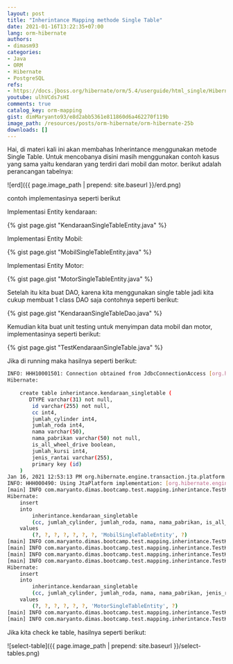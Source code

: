 ```yaml
---
layout: post
title: "Inherintance Mapping methode Single Table"
date: 2021-01-16T13:22:35+07:00
lang: orm-hibernate
authors:
- dimasm93
categories:
- Java
- ORM
- Hibernate
- PostgreSQL
refs: 
- https://docs.jboss.org/hibernate/orm/5.4/userguide/html_single/Hibernate_User_Guide.html#entity-inheritance-single-table
youtube: ulhVCds7sHI
comments: true
catalog_key: orm-mapping
gist: dimMaryanto93/e8d2abb5361e811860d6a462270f119b
image_path: /resources/posts/orm-hibernate/orm-hibernate-25b
downloads: []
---
```


Hai, di materi kali ini akan membahas Inherintance menggunakan metode Single Table. Untuk mencobanya disini masih menggunakan contoh kasus yang sama yaitu kendaran yang terdiri dari mobil dan motor. berikut adalah perancangan tabelnya:

![erd]({{ page.image_path | prepend: site.baseurl }}/erd.png)

contoh implementasinya seperti berikut

Implementasi Entity kendaraan:

{% gist page.gist "KendaraanSingleTableEntity.java" %}

Implementasi Entity Mobil:

{% gist page.gist "MobilSingleTableEntity.java" %}

Implementasi Entity Motor:

{% gist page.gist "MotorSingleTableEntity.java" %}

Setelah itu kita buat DAO, karena kita menggunakan single table jadi kita cukup membuat 1 class DAO saja contohnya seperti berikut:

{% gist page.gist "KendaraanSingleTableDao.java" %}

Kemudian kita buat unit testing untuk menyimpan data mobil dan motor, implementasinya seperti berikut:

{% gist page.gist "TestKendaraanSingleTable.java" %}

Jika di running maka hasilnya seperti berikut:

```bash
INFO: HHH10001501: Connection obtained from JdbcConnectionAccess [org.hibernate.engine.jdbc.env.internal.JdbcEnvironmentInitiator$ConnectionProviderJdbcConnectionAccess@30f28b5] for (non-JTA) DDL execution was not in auto-commit mode; the Connection 'local transaction' will be committed and the Connection will be set into auto-commit mode.
Hibernate: 
    
    create table inherintance.kendaraan_singletable (
       DTYPE varchar(31) not null,
        id varchar(255) not null,
        cc int4,
        jumlah_cylinder int4,
        jumlah_roda int4,
        nama varchar(50),
        nama_pabrikan varchar(50) not null,
        is_all_wheel_drive boolean,
        jumlah_kursi int4,
        jenis_rantai varchar(255),
        primary key (id)
    )
Jan 16, 2021 12:53:13 PM org.hibernate.engine.transaction.jta.platform.internal.JtaPlatformInitiator initiateService
INFO: HHH000490: Using JtaPlatform implementation: [org.hibernate.engine.transaction.jta.platform.internal.NoJtaPlatform]
[main] INFO com.maryanto.dimas.bootcamp.test.mapping.inherintance.TestKendaraanSingleTable - connected!
Hibernate: 
    insert 
    into
        inherintance.kendaraan_singletable
        (cc, jumlah_cylinder, jumlah_roda, nama, nama_pabrikan, is_all_wheel_drive, jumlah_kursi, DTYPE, id) 
    values
        (?, ?, ?, ?, ?, ?, ?, 'MobilSingleTableEntity', ?)
[main] INFO com.maryanto.dimas.bootcamp.test.mapping.inherintance.TestKendaraanSingleTable - mobil: MobilSingleTableEntity(super=KendaraanSingleTableEntity(id=a010edcd-e33c-4e4e-b33e-75df8e3f1f31, nama=Honda BRIO, jumlahRoda=4, jumlahCylinder=4, cc=1000, namaPabrikan=PT. Honda Motor Company), jumlahKursi=4, allWheelDrive=false)
[main] INFO com.maryanto.dimas.bootcamp.test.mapping.inherintance.TestKendaraanSingleTable - destroy hibernate session!
[main] INFO com.maryanto.dimas.bootcamp.test.mapping.inherintance.TestKendaraanSingleTable - init hibernate session
[main] INFO com.maryanto.dimas.bootcamp.test.mapping.inherintance.TestKendaraanSingleTable - connected!
Hibernate: 
    insert 
    into
        inherintance.kendaraan_singletable
        (cc, jumlah_cylinder, jumlah_roda, nama, nama_pabrikan, jenis_rantai, DTYPE, id) 
    values
        (?, ?, ?, ?, ?, ?, 'MotorSingleTableEntity', ?)
[main] INFO com.maryanto.dimas.bootcamp.test.mapping.inherintance.TestKendaraanSingleTable - mobil: MotorSingleTableEntity(super=KendaraanSingleTableEntity(id=9e3515af-1138-4738-9a0c-d1bfa18f4360, nama=BMW S1000RR, jumlahRoda=2, jumlahCylinder=4, cc=1000, namaPabrikan=PT. BMW Motorrad), jenisRantai=Rantai)
[main] INFO com.maryanto.dimas.bootcamp.test.mapping.inherintance.TestKendaraanSingleTable - destroy hibernate session!
```

Jika kita check ke table, hasilnya seperti berikut:

![select-table]({{ page.image_path | prepend: site.baseurl }}/select-tables.png)
